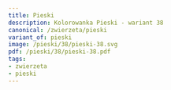 ```yaml
---
title: Pieski
description: Kolorowanka Pieski - wariant 38
canonical: /zwierzeta/pieski
variant_of: pieski
image: /pieski/38/pieski-38.svg
pdf: /pieski/38/pieski-38.pdf
tags:
- zwierzeta
- pieski
---
```

